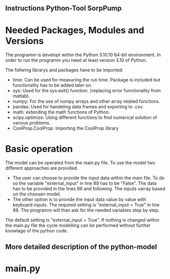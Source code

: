 ## Instructions Python-Tool SorpPump

# Needed Packages, Modules and Versions
The programm is developt within the Python 3.10.10 64-bit environment. In order to run the programm you need at least version 3.10 of Python.

The follwing librarys and packages have to be imported:
- time: Can be used for measuring the run time. Package is included but functionality has to be added later on.
- sys: Used for the sys.exit() function. (replacing error functionality from matlab).
- numpy: For the use of numpy arrays and other array related functions.
- pandas: Used for handeling data frames and exporting to .csv.
- math: extending the math functions of Python.
- scipy.optimize: Using different functions to find numerical solution of various problems.
- CoolProp.CoolProp: Importing the CoolProp library

# Basic operation

The model can be operated from the main.py file. To use the model two different approaches are provided. 
-   The user can choose to provide the input data within the main file. To do so the variable "external_input" in line 89 has to be "False". The data has to be provided in the lines 98 and following. The inputs varray based on the choosen model.
-   The other option is to provide the input data value by value with keyboard inputs. The required setting is "external_input = True" in line 89. The programm will than ask for the needed variables step by step.

The default setting is "external_input = True". If nothing is changed within the main.py file the cycle modelling can be performed without further knowlage of the python code. 

## More detailed description of the python-model

# main.py




